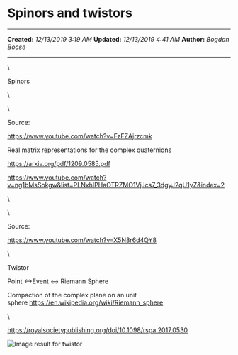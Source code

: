 Spinors and twistors
====================

  -------------- ----------------------
  **Created:**   *12/13/2019 3:19 AM*
  **Updated:**   *12/13/2019 4:41 AM*
  **Author:**    *Bogdan Bocse*
  -------------- ----------------------

\

Spinors

\

\

Source:

<https://www.youtube.com/watch?v=FzFZAjrzcmk>

Real matrix representations for the complex quaternions

<https://arxiv.org/pdf/1209.0585.pdf>

<https://www.youtube.com/watch?v=ng1bMsSokgw&list=PLNxhIPHaOTRZMO1VjJcs7_3dgyJ2qU1yZ&index=2>

\

\

Source:

<https://www.youtube.com/watch?v=X5N8r6d4QY8>

\

Twistor

Point \<-\>Event \<-\> Riemann Sphere

Compaction of the complex plane on an unit
sphere <https://en.wikipedia.org/wiki/Riemann_sphere>

\

<https://royalsocietypublishing.org/doi/10.1098/rspa.2017.0530>

![Image result for twistor](http://users.ox.ac.uk/~tweb/00006/p05.jpg)

 

